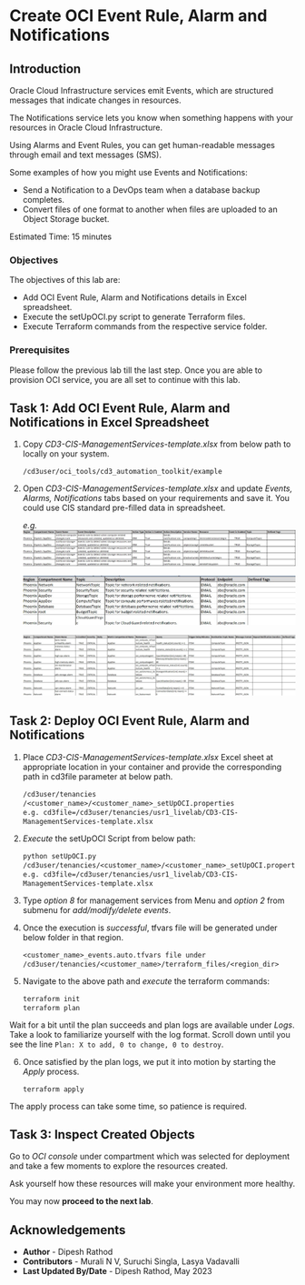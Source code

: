 # Create OCI Event Rule, Alarm and Notifications

## Introduction

Oracle Cloud Infrastructure services emit Events, which are structured messages that indicate changes in resources. 

The Notifications service lets you know when something happens with your resources in Oracle Cloud Infrastructure. 

Using Alarms and Event Rules, you can get human-readable messages through email and text messages (SMS).

Some examples of how you might use Events and Notifications: 

- Send a Notification to a DevOps team when a database backup completes.
- Convert files of one format to another when files are uploaded to an Object Storage bucket.

Estimated Time: 15 minutes

### Objectives

The objectives of this lab are:

- Add OCI Event Rule, Alarm and Notifications details in Excel spreadsheet.
- Execute the setUpOCI.py script to generate Terraform files.
- Execute Terraform commands from the respective service folder.

### Prerequisites
Please follow the previous lab till the last step. Once you are able to provision OCI service, you are all set to continue with this lab.

## Task 1: Add OCI Event Rule, Alarm and Notifications in Excel Spreadsheet

1. Copy *CD3-CIS-ManagementServices-template.xlsx* from below path to locally on your system.

    ```
    /cd3user/oci_tools/cd3_automation_toolkit/example
    ```

2. Open *CD3-CIS-ManagementServices-template.xlsx* and update *Events, Alarms, Notifications* tabs based on your requirements and save it. You could use CIS standard pre-filled data in spreadsheet.

    _e.g._ ![Event Rule](images/event_rule.jpg)

    ![Notifications](images/notifications.jpg)

    ![Alarms](images/alarms.jpg)

## Task 2: Deploy OCI Event Rule, Alarm and Notifications

1. Place *CD3-CIS-ManagementServices-template.xlsx* Excel sheet at appropriate location in your container and provide the corresponding path in cd3file parameter at below path.

    ```
    /cd3user/tenancies /<customer_name>/<customer_name>_setUpOCI.properties
    e.g. cd3file=/cd3user/tenancies/usr1_livelab/CD3-CIS-ManagementServices-template.xlsx
    ```

2. *Execute* the setUpOCI Script from below path:

    ```
    python setUpOCI.py /cd3user/tenancies/<customer_name>/<customer_name>_setUpOCI.properties
    e.g. cd3file=/cd3user/tenancies/usr1_livelab/CD3-CIS-ManagementServices-template.xlsx
    ```

3. Type *option 8* for management services from Menu and *option 2* from submenu for *add/modify/delete events*.

4. Once the execution is *successful*, tfvars file will be generated under below folder in that region.

    ```
    <customer_name>_events.auto.tfvars file under /cd3user/tenancies/<customer_name>/terraform_files/<region_dir>
    ```

5. Navigate to the above path and *execute* the terraform commands:

    ```
    terraform init
    terraform plan
    ```

Wait for a bit until the plan succeeds and plan logs are available under _Logs_. Take a look to familiarize yourself with the log format. Scroll down until you see the line `Plan: X to add, 0 to change, 0 to destroy`.

6. Once satisfied by the plan logs, we put it into motion by starting the *Apply* process.

    ```
    terraform apply
    ```
The apply process can take some time, so patience is required.

## Task 3: Inspect Created Objects

Go to *OCI console* under compartment which was selected for deployment and take a few moments to explore the resources created. 

Ask yourself how these resources will make your environment more healthy.

You may now __proceed to the next lab__.

## Acknowledgements

- __Author__ - Dipesh Rathod
- __Contributors__ - Murali N V, Suruchi Singla, Lasya Vadavalli
- __Last Updated By/Date__ - Dipesh Rathod, May 2023
